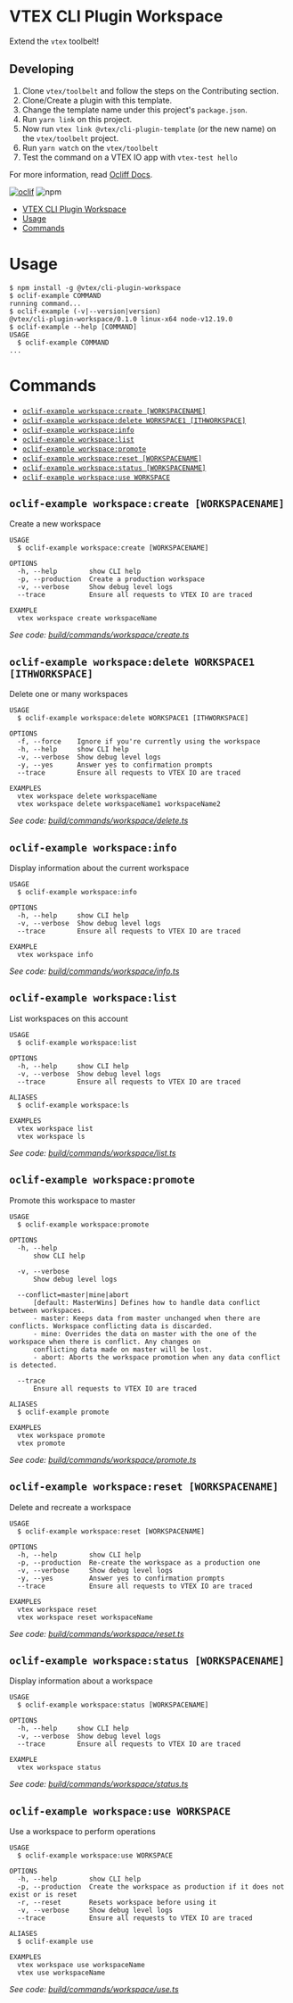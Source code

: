 # VTEX CLI Plugin Workspace

Extend the `vtex` toolbelt!

## Developing

1. Clone `vtex/toolbelt` and follow the steps on the Contributing section.
2. Clone/Create a plugin with this template.
3. Change the template name under this project's `package.json`.
2. Run `yarn link` on this project.
3. Now run `vtex link @vtex/cli-plugin-template` (or the new name) on the `vtex/toolbelt` project.
4. Run `yarn watch` on the `vtex/toolbelt`
5. Test the command on a VTEX IO app with `vtex-test hello`

For more information, read [Ocliff Docs](https://oclif.io/docs/introduction).

[![oclif](https://img.shields.io/badge/cli-oclif-brightgreen.svg)](https://oclif.io)
![npm](https://img.shields.io/npm/v/@vtex/cli-plugin-workspace)

<!-- toc -->
* [VTEX CLI Plugin Workspace](#vtex-cli-plugin-workspace)
* [Usage](#usage)
* [Commands](#commands)
<!-- tocstop -->
# Usage
<!-- usage -->
```sh-session
$ npm install -g @vtex/cli-plugin-workspace
$ oclif-example COMMAND
running command...
$ oclif-example (-v|--version|version)
@vtex/cli-plugin-workspace/0.1.0 linux-x64 node-v12.19.0
$ oclif-example --help [COMMAND]
USAGE
  $ oclif-example COMMAND
...
```
<!-- usagestop -->
# Commands
<!-- commands -->
* [`oclif-example workspace:create [WORKSPACENAME]`](#oclif-example-workspacecreate-workspacename)
* [`oclif-example workspace:delete WORKSPACE1 [ITHWORKSPACE]`](#oclif-example-workspacedelete-workspace1-ithworkspace)
* [`oclif-example workspace:info`](#oclif-example-workspaceinfo)
* [`oclif-example workspace:list`](#oclif-example-workspacelist)
* [`oclif-example workspace:promote`](#oclif-example-workspacepromote)
* [`oclif-example workspace:reset [WORKSPACENAME]`](#oclif-example-workspacereset-workspacename)
* [`oclif-example workspace:status [WORKSPACENAME]`](#oclif-example-workspacestatus-workspacename)
* [`oclif-example workspace:use WORKSPACE`](#oclif-example-workspaceuse-workspace)

## `oclif-example workspace:create [WORKSPACENAME]`

Create a new workspace

```
USAGE
  $ oclif-example workspace:create [WORKSPACENAME]

OPTIONS
  -h, --help        show CLI help
  -p, --production  Create a production workspace
  -v, --verbose     Show debug level logs
  --trace           Ensure all requests to VTEX IO are traced

EXAMPLE
  vtex workspace create workspaceName
```

_See code: [build/commands/workspace/create.ts](https://github.com/vtex/cli-plugin-workspace/blob/v0.1.0/build/commands/workspace/create.ts)_

## `oclif-example workspace:delete WORKSPACE1 [ITHWORKSPACE]`

Delete one or many workspaces

```
USAGE
  $ oclif-example workspace:delete WORKSPACE1 [ITHWORKSPACE]

OPTIONS
  -f, --force    Ignore if you're currently using the workspace
  -h, --help     show CLI help
  -v, --verbose  Show debug level logs
  -y, --yes      Answer yes to confirmation prompts
  --trace        Ensure all requests to VTEX IO are traced

EXAMPLES
  vtex workspace delete workspaceName
  vtex workspace delete workspaceName1 workspaceName2
```

_See code: [build/commands/workspace/delete.ts](https://github.com/vtex/cli-plugin-workspace/blob/v0.1.0/build/commands/workspace/delete.ts)_

## `oclif-example workspace:info`

Display information about the current workspace

```
USAGE
  $ oclif-example workspace:info

OPTIONS
  -h, --help     show CLI help
  -v, --verbose  Show debug level logs
  --trace        Ensure all requests to VTEX IO are traced

EXAMPLE
  vtex workspace info
```

_See code: [build/commands/workspace/info.ts](https://github.com/vtex/cli-plugin-workspace/blob/v0.1.0/build/commands/workspace/info.ts)_

## `oclif-example workspace:list`

List workspaces on this account

```
USAGE
  $ oclif-example workspace:list

OPTIONS
  -h, --help     show CLI help
  -v, --verbose  Show debug level logs
  --trace        Ensure all requests to VTEX IO are traced

ALIASES
  $ oclif-example workspace:ls

EXAMPLES
  vtex workspace list
  vtex workspace ls
```

_See code: [build/commands/workspace/list.ts](https://github.com/vtex/cli-plugin-workspace/blob/v0.1.0/build/commands/workspace/list.ts)_

## `oclif-example workspace:promote`

Promote this workspace to master

```
USAGE
  $ oclif-example workspace:promote

OPTIONS
  -h, --help
      show CLI help

  -v, --verbose
      Show debug level logs

  --conflict=master|mine|abort
      [default: MasterWins] Defines how to handle data conflict between workspaces.
      - master: Keeps data from master unchanged when there are conflicts. Workspace conflicting data is discarded.
      - mine: Overrides the data on master with the one of the workspace when there is conflict. Any changes on 
      conflicting data made on master will be lost.
      - abort: Aborts the workspace promotion when any data conflict is detected.

  --trace
      Ensure all requests to VTEX IO are traced

ALIASES
  $ oclif-example promote

EXAMPLES
  vtex workspace promote
  vtex promote
```

_See code: [build/commands/workspace/promote.ts](https://github.com/vtex/cli-plugin-workspace/blob/v0.1.0/build/commands/workspace/promote.ts)_

## `oclif-example workspace:reset [WORKSPACENAME]`

Delete and recreate a workspace

```
USAGE
  $ oclif-example workspace:reset [WORKSPACENAME]

OPTIONS
  -h, --help        show CLI help
  -p, --production  Re-create the workspace as a production one
  -v, --verbose     Show debug level logs
  -y, --yes         Answer yes to confirmation prompts
  --trace           Ensure all requests to VTEX IO are traced

EXAMPLES
  vtex workspace reset
  vtex workspace reset workspaceName
```

_See code: [build/commands/workspace/reset.ts](https://github.com/vtex/cli-plugin-workspace/blob/v0.1.0/build/commands/workspace/reset.ts)_

## `oclif-example workspace:status [WORKSPACENAME]`

Display information about a workspace

```
USAGE
  $ oclif-example workspace:status [WORKSPACENAME]

OPTIONS
  -h, --help     show CLI help
  -v, --verbose  Show debug level logs
  --trace        Ensure all requests to VTEX IO are traced

EXAMPLE
  vtex workspace status
```

_See code: [build/commands/workspace/status.ts](https://github.com/vtex/cli-plugin-workspace/blob/v0.1.0/build/commands/workspace/status.ts)_

## `oclif-example workspace:use WORKSPACE`

Use a workspace to perform operations

```
USAGE
  $ oclif-example workspace:use WORKSPACE

OPTIONS
  -h, --help        show CLI help
  -p, --production  Create the workspace as production if it does not exist or is reset
  -r, --reset       Resets workspace before using it
  -v, --verbose     Show debug level logs
  --trace           Ensure all requests to VTEX IO are traced

ALIASES
  $ oclif-example use

EXAMPLES
  vtex workspace use workspaceName
  vtex use workspaceName
```

_See code: [build/commands/workspace/use.ts](https://github.com/vtex/cli-plugin-workspace/blob/v0.1.0/build/commands/workspace/use.ts)_
<!-- commandsstop -->
